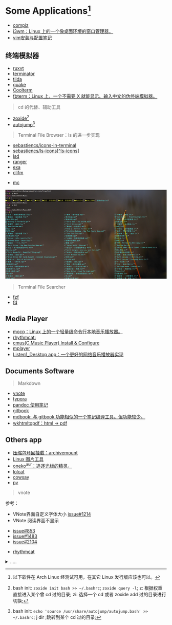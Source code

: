 <link href="../css/style.css" rel="stylesheet" type="text/css" />

# Some Applications[^app]

[^app]: 以下软件在 Arch Linux 经测试可用，在其它 Linux 发行版应该也可以。



- [compiz](app/compiz.md)
- [i3wm：Linux 上的一个像桌面环境的窗口管理器。](app/i3.md)
- [vim安装与配置笔记](app/vim.md)

<div class="dir">

## 终端模拟器

- [ruxvt](app/ruxvt.md)
- [terminator](#)
- [tilda](#)
- [guake](#)
- [Coolterm](#)
- [fbterm：Linux 上，一个不需要 X 就能显示、输入中文的伪终端模拟器。](app/fbterm.md)

</div>

> cd 的代替、辅助工具

<div class="">

- [zoxide](#)[^zoxide]
- [autojump](#)[^autojump]

</div>

[^zoxide]:  bash init: `zoxide init bash >> ~/.bashrc`; `zoxide query -l`; z: 根据权重直接进入某个曾 cd 过的目录;  zi: 选择一个 cd 或者 zoxide add 过的目录进行切换;
[^autojump]:  bash init: `echo 'source /usr/share/autojump/autojump.bash' >> ~/.bashrc`; j dir ;跳转到某个 cd 过的目录;

> Terminal File Browser：ls 的进一步实现

<div class="pages">

+ [sebastiencs/icons-in-terminal](https://github.com/sebastiencs/icons-in-terminal#installation)
+ [sebastiencs/ls-icons\[^ls-icons\]](https://github.com/sebastiencs/ls-icons)
+ [lsd](#)
+ [ranger](#)
+ [exa](#)
+ [clifm](https://github.com/leo-arch/clifm/wiki/Advanced#archives)
- [mc](app/mc.md)

</div>

![icons-in-terminal & ls-icons 项目让 ls 被调用时在文件前带有一个图标](images/20221218220132402_1583915895.png)


[^ls-iocns]: ls-icons 项目支持在终端模拟器上使用 ls 时在目录或者文件前显示一个图标。请注意：此 ls 并非系统中的 ls。

> Terminal File Searcher

+ [fzf](https://github.com/leo-arch/clifm/wiki/Advanced#archives)
+ [fd](https://github.com/leo-arch/clifm/wiki/Advanced#archives)

## Media Player

<div class="dir">

- [mocp：Linux 上的一个轻量级命令行本地音乐播放器。](app/mocp.md)
- [rhythmcat: ](app/rhythmcat.md)
- [cmus(C Music Player) Install & Configure ](app/cmus.md)
- [mplayer](app/mplayer.md)
- [Listen1_Desktop app：一个更好的网络音乐播放器实现](https://github.com/listen1/listen1_desktop)

</div>

## Documents Software

> Markdown

<div class="dir">

- [vnote](app/vnote.md)
- [typora](#)
- [pandoc 使用笔记](app/pandoc.md)
- [gitbook](app/gitbook.md)
- [mdbook: 与 gitbook 功能相似的一个笔记编译工具。但功能较少。](#)
- [wkhtmltopdf：html -> pdf](https://linux.cn/article-8362-1.html)

</div>

## Others app

<div class="pages">

- [压缩包环回挂载：archivemount](http://mirrors.xmu.edu.cn/gentoo/distfiles/74/archivemount-0.9.1.tar.gz)
- [Linux 图片工具](app/pic_utils.md)
- [oneko<sup>aur</sup>：追逐光标的精灵。](#)
- [lolcat](#)
- [cowsay](#)
- [pv](#)

</div>


<!--

移动窗口需要按住Alt，那么调整窗口大小要按住什么？为什么连调个窗口大小都如此困难？

为什么最大化窗口之后中间的那内容部分怎么不跟着一起变化？

为什么播放有些个本地音乐还得有网络连接才行？

为什么有些格式的音频播放不了？

为什么缓存与下载路径无法更改？

-->

<link href="../../css/style.css" rel="stylesheet" type="text/css" />

> vnote

参考：

- VNote界面自定义字体大小 [issue#1214][#1214]
- VNote 阅读界面不显示

<div class="pages">

+ [issue#853][#853]
+ [issue#1483][#1483]
+ [issue#2104][#2104]

</div>

[#853]: https://github.com/vnotex/vnote/issues/853
[#1214]: https://github.com/vnotex/vnote/issues/1214
[#1483]: https://github.com/vnotex/vnote/issues/1483
[#2104]: https://github.com/vnotex/vnote/issues/2104

- [rhythmcat](https://github.com/lazymonkey/rhythmcat)

<details>

<summary>..... </summary>

> 依赖：

+ gstreamer0.10:
+ gstreamer0.10-bad:
+ gst-plugins-bad-0.10.23
+ gstreamer0.10-bad-plugins
+ gstreamer0.10-base:
+ gstreamer0.10-ffmpeg:
+ gstreamer0.10-good:
+ gstreamer0.10-good-plugins
+ gstreamer0.10-ugly:
+ gstreamer0.10-ugly-plugins-0.10.19



```log
编译失败的gstremer0.10-good

In file included from /usr/include/glib-2.0/glib/gthread.h:32,
                 from /usr/include/glib-2.0/glib/gasyncqueue.h:32,
                 from /usr/include/glib-2.0/glib.h:32,
                 from /usr/include/gstreamer-0.10/gst/gst.h:27,
                 from gsttaglibmux.h:24,
                 from gstid3v2mux.h:24,
                 from gstid3v2mux.cc:51:
gstid3v2mux.cc: 在函数‘GType gst_id3v2_mux_get_type()’中:
/usr/include/glib-2.0/glib/gatomic.h:113:19: 错误：argument 2 of ‘__atomic_load’ must not be a pointer to a ‘volatile’ type
  113 |     __atomic_load (gapg_temp_atomic, &gapg_temp_newval, __ATOMIC_SEQ_CST); \
```


</details>
